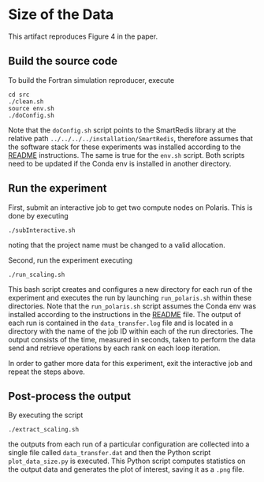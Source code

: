 # Size of the Data
This artifact reproduces Figure 4 in the paper.


## Build the source code
To build the Fortran simulation reproducer, execute
```
cd src
./clean.sh
source env.sh
./doConfig.sh
```

Note that the `doConfig.sh` script points to the SmartRedis library at the relative path `../../../../installation/SmartRedis`, therefore assumes that the software stack for these experiments was installed according to the [README](../../../README.md) instructions. The same is true for the `env.sh` script. Both scripts need to be updated if the Conda env is installed in another directory.

## Run the experiment
First, submit an interactive job to get two compute nodes on Polaris. This is done by executing
```
./subInteractive.sh
```
 noting that the project name must be changed to a valid allocation.
 
 Second, run the experiment executing
 ```
 ./run_scaling.sh
 ```
 This bash script creates and configures a new directory for each run of the experiment and executes the run by launching `run_polaris.sh` within these directories.
 Note that the `run_polaris.sh` script assumes the Conda env was installed according to the instructions in the [README](../../../README.md) file.
 The output of each run is contained in the `data_transfer.log` file and is located in a directory with the name of the job ID within each of the run directories. 
 The output consists of the time, measured in seconds, taken to perform the data send and retrieve operations by each rank on each loop iteration.
 
 
 In order to gather more data for this experiment, exit the interactive job and repeat the steps above.
 
 ## Post-process the output
 By executing the script
 ```
 ./extract_scaling.sh
 ```
 the outputs from each run of a particular configuration are collected into a single file called `data_transfer.dat` and then the Python script `plot_data_size.py` is executed. 
 This Python script computes statistics on the output data and generates the plot of interest, saving it as a `.png` file.
 
 
